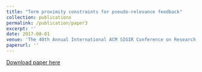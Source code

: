 ```yaml
---
title: "Term proximity constraints for pseudo-relevance feedback"
collection: publications
permalink: /publication/paper3
excerpt: ''
date: 2017-08-01
venue: 'The 40th Annual International ACM SIGIR Conference on Research and Development in Information Retrieval'
paperurl: ''
---
```



[Download paper here](https://dl.acm.org/doi/pdf/10.1145/3077136.3080728)


